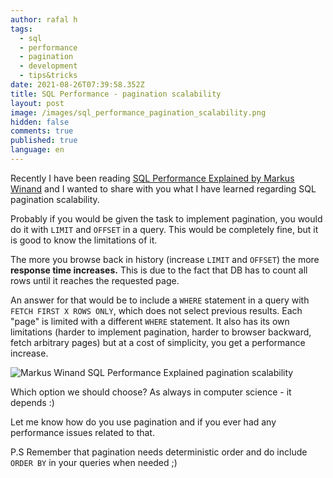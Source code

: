 ```yaml
---
author: rafal h
tags:
  - sql
  - performance
  - pagination
  - development
  - tips&tricks
date: 2021-08-26T07:39:58.352Z
title: SQL Performance - pagination scalability
layout: post
image: /images/sql_performance_pagination_scalability.png
hidden: false
comments: true
published: true
language: en
---
```

Recently I have been reading [SQL Performance Explained by Markus Winand](https://www.goodreads.com/book/show/17225810-sql-performance-explained) and I wanted to share with you what I have learned regarding SQL pagination scalability. 

Probably if you would be given the task to implement pagination, you would do it with `LIMIT` and `OFFSET` in a query. This would be completely fine, but it is good to know the limitations of it. 

The more you browse back in history (increase `LIMIT` and `OFFSET`) the more **response time increases.** This is due to the fact that DB has to count all rows until it reaches the requested page. 

An answer for that would be to include a `WHERE` statement in a query with `FETCH FIRST X ROWS ONLY`, which does not select previous results. Each "page" is limited with a different `WHERE` statement.  It also has its own limitations (harder to implement pagination, harder to browser backward, fetch arbitrary pages) but at a cost of simplicity, you get a performance increase. 

![Markus Winand SQL Performance Explained pagination scalability](/images/screenshot-2021-08-26-at-10.04.46.png "Pagination Scalability from SQL Performance Explained by Markus Winand")

Which option we should choose? As always in computer science - it depends :)

Let me know how do you use pagination and if you ever had any performance issues related to that.

P.S Remember that pagination needs deterministic order and do include `ORDER BY` in your queries when needed ;)
